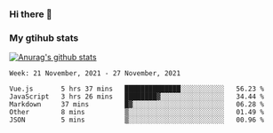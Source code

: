 ### Hi there 👋

### My gtihub stats

[![Anurag's github stats](https://github-readme-stats.vercel.app/api?username=gaozhidong)](https://github.com/gaozhidong/github-readme-stats)

<!--START_SECTION:waka-->
```text
Week: 21 November, 2021 - 27 November, 2021

Vue.js       5 hrs 37 mins   ██████████████░░░░░░░░░░░   56.23 % 
JavaScript   3 hrs 26 mins   ████████▓░░░░░░░░░░░░░░░░   34.44 % 
Markdown     37 mins         █▓░░░░░░░░░░░░░░░░░░░░░░░   06.28 % 
Other        8 mins          ▒░░░░░░░░░░░░░░░░░░░░░░░░   01.49 % 
JSON         5 mins          ▒░░░░░░░░░░░░░░░░░░░░░░░░   00.96 % 
```
<!--END_SECTION:waka-->